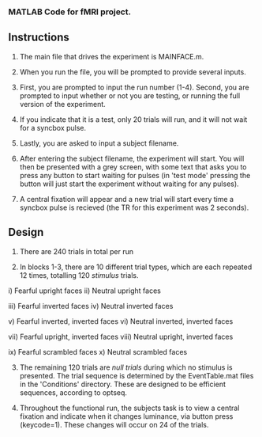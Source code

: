 ### MATLAB Code for fMRI project.

## Instructions

1. The main file that drives the experiment is MAINFACE.m.

2. When you run the file, you will be prompted to provide several inputs.

3. First, you are prompted to input the run number (1-4). Second, you are prompted to input whether or not you are testing, or running the full version of the experiment.

4. If you indicate that it is a test, only 20 trials will run, and it will not wait for a syncbox pulse.

5. Lastly, you are asked to input a subject filename.

6. After entering the subject filename, the experiment will start. You will then be presented with a grey screen, with some text that asks you to press any button to start waiting for pulses (in 'test mode' pressing the button will just start the experiment without waiting for any pulses).

7. A central fixation will appear and a new trial will start every time a syncbox pulse is recieved (the TR for this experiment was 2 seconds).

## Design

1. There are 240 trials in total per run

2. In blocks 1-3, there are 10 different trial types, which are each repeated 12 times, totalling 120 *stimulus* trials.

i) Fearful upright faces
ii) Neutral upright faces

iii) Fearful inverted faces
iv) Neutral inverted faces

v) Fearful inverted, inverted faces
vi) Neutral inverted, inverted faces

vii) Fearful upright, inverted faces
viii) Neutral upright, inverted faces

ix) Fearful scrambled faces
x) Neutral scrambled faces

3. The remaining 120 trials are *null trials* during which no stimulus is presented. The trial sequence is determined by the EventTable.mat files in the 'Conditions' directory. These are designed to be efficient sequences, according to optseq.

4. Throughout the functional run, the subjects task is to view a central fixation and indicate when it changes luminance, via button press (keycode=1). These changes will occur on 24 of the trials.





